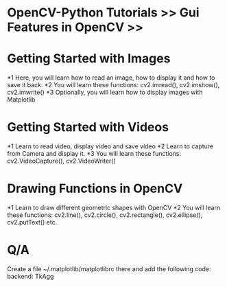# OpenCV-Python Tutorials >> Gui Features in OpenCV >>


Getting Started with Images
====================

*1 Here, you will learn how to read an image, how to display it and how to save it back.
*2 You will learn these functions: cv2.imread(), cv2.imshow(), cv2.imwrite()
*3 Optionally, you will learn how to display images with Matplotlib



Getting Started with Videos
======================

*1 Learn to read video, display video and save video
*2 Learn to capture from Camera and display it.
*3 You will learn these functions: cv2.VideoCapture(), cv2.VideoWriter()


Drawing Functions in OpenCV
=====================

*1 Learn to draw different geometric shapes with OpenCV
*2 You will learn these functions: cv2.line(), cv2.circle(), cv2.rectangle(),
   cv2.ellipse(), cv2.putText() etc.





Q/A
=============

Create a file ~/.matplotlib/matplotlibrc there and add the following code: backend: TkAgg

